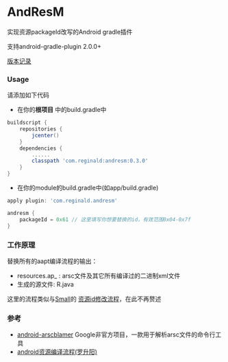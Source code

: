 # AndResM
实现资源packageId改写的Android gradle插件

支持android-gradle-plugin 2.0.0+

[版本记录](https://github.com/xyxyLiu/AndResM/blob/master/CHANGELOG.md)


### Usage
请添加如下代码

* 在你的**根项目** 中的build.gradle中
```groovy
buildscript {
    repositories {
        jcenter()
    }
    dependencies {
        ......
        classpath 'com.reginald:andresm:0.3.0'
    }
}
```

* 在你的module的build.gradle中(如app/build.gradle)
```groovy
apply plugin: 'com.reginald.andresm'

andresm {
    packageId = 0x61 // 这里填写你想要替换的id，有效范围0x04-0x7f
}
```

### 工作原理
替换所有的aapt编译流程的输出：
* resources.ap_ : arsc文件及其它所有编译过的二进制xml文件
* 生成的源文件: R.java

这里的流程类似与[Small](https://github.com/wequick/Small)的
[资源id修改流程](https://github.com/wequick/Small/wiki/Android-dynamic-load-resources#repack-android-asset-package)，在此不再赘述

### 参考
* [android-arscblamer](https://github.com/google/android-arscblamer) Google非官方项目，一款用于解析arsc文件的命令行工具
* [android资源编译流程(罗升阳)](http://blog.csdn.net/luoshengyang/article/details/8744683)